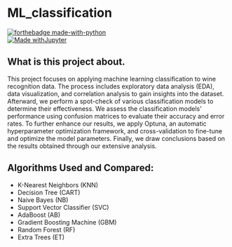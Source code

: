 # ML_classification

[![forthebadge made-with-python](http://ForTheBadge.com/images/badges/made-with-python.svg)](https://www.python.org/)  
[![Made withJupyter](https://img.shields.io/badge/Made%20with-Jupyter-orange?style=for-the-badge&logo=Jupyter)](https://jupyter.org/try)

## What is this project about.
This project focuses on applying machine learning classification to wine recognition data. The process includes exploratory data analysis (EDA), data visualization, and correlation analysis to gain insights into the dataset. Afterward, we perform a spot-check of various classification models to determine their effectiveness. We assess the classification models' performance using confusion matrices to evaluate their accuracy and error rates.
To further enhance our results, we apply Optuna, an automatic hyperparameter optimization framework, and cross-validation to fine-tune and optimize the model parameters. Finally, we draw conclusions based on the results obtained through our extensive analysis.

## Algorithms Used and Compared:
* K-Nearest Neighbors (KNN)
* Decision Tree (CART)
* Naive Bayes (NB)
* Support Vector Classifier (SVC)
* AdaBoost (AB)
* Gradient Boosting Machine (GBM)
* Random Forest (RF)
* Extra Trees (ET)
